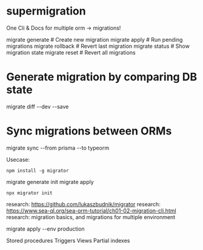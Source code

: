 # supermigration

One Cli & Docs for multiple orm -> migrations!

migrate generate <name> # Create new migration
migrate apply # Run pending migrations
migrate rollback # Revert last migration
migrate status # Show migration state
migrate reset # Revert all migrations

# Generate migration by comparing DB state

migrate diff --dev --save

# Sync migrations between ORMs

migrate sync --from prisma --to typeorm

Usecase:

```
npm install -g migrator
```

migrate generate init
migrate apply

```
npx migrator init
```

research: https://github.com/lukaszbudnik/migrator
research: https://www.sea-ql.org/sea-orm-tutorial/ch01-02-migration-cli.html
research: migration basics, and migrations for multiple environment

migrate apply --env production



Stored procedures
Triggers
Views
Partial indexes